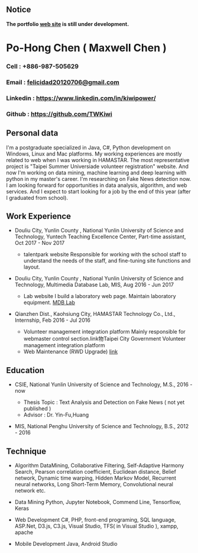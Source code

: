 ## Notice
**The portfolio [web site](https://twkiwi.github.io/) is still under development.**


# Po-Hong Chen ( Maxwell Chen )
### Cell : +886-987-505629 
### Email : felicidad20120706@gmail.com
### Linkedin : https://www.linkedin.com/in/kiwipower/
### Github : https://github.com/TWKiwi

## Personal data

   I'm a postgraduate specialized in Java, C#, Python development on Windows, Linux and Mac platforms. My working experiences are mostly related to web when I was working in HAMASTAR. The most representative project is "Taipei Summer Universiade volunteer registration" website. And now I'm working on data mining, machine learning and deep learning with python in my master's career. I'm researching on Fake News detection now. I am looking forward for opportunities in data analysis, algorithm, and web services. And I expect to start looking for a job by the end of this year (after I graduated from school).

## Work Experience
   - Douliu City, Yunlin County , National Yunlin University of Science and Technology, Yuntech Teaching Excellence Center, Part-time assistant, Oct 2017 - Nov 2017
      * talentpark website
         Responsible for working with the school staff to understand the needs of the staff, and fine-tuning site functions and layout.

   - Douliu City, Yunlin County , National Yunlin University of Science and Technology, Multimedia Database Lab, MIS, Aug 2016 - Jun 2017
      * Lab website
         I build a laboratory web page. Maintain laboratory equipment.
         [MDB Lab](http://mdb.el.yuntech.edu.tw/)

   - Qianzhen Dist., Kaohsiung City, HAMASTAR Technology Co., Ltd., Internship, Feb 2016 - Jul 2016
      * Volunteer management integration platform
         Mainly responsible for webmaster control section.link物Taipei City Government Volunteer management integration platform
      * Web Maintenance (RWD Upgrade)
         [link](http://lms.deltaww.com/Login.aspx)

## Education
   - CSIE, National Yunlin University of Science and Technology, M.S., 2016 - now
      * Thesis Topic : Text Analysis and Detection on Fake News ( not yet published )
      * Advisor : Dr. Yin-Fu,Huang
   
   - MIS, National Penghu University of Science and Technology, B.S., 2012 - 2016

## Technique
   - Algorithm
      DataMining, Collaborative Filtering, Self-Adaptive Harmony Search, Pearson correlation coefficient, Euclidean distance, Belief network, Dynamic time warping, Hidden Markov Model, Recurrent neural networks, Long Short-Term Memory, Convolutional neural network etc.
   
   - Data Mining
      Python, Jupyter Notebook, Commend Line, Tensorflow, Keras

   - Web Development
      C#, PHP, front-end programing, SQL language, ASP.Net, D3.js, C3.js, Visual Studio, TFS( in Visual Studio ), xampp, apache

   - Mobile Development
      Java, Android Studio